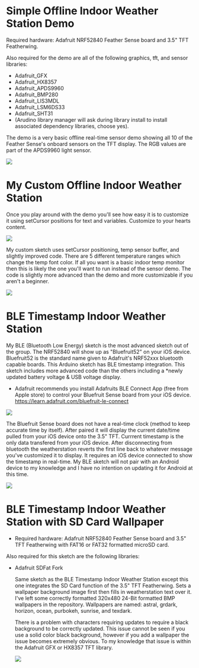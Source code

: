 # Simple Offline Indoor Weather Station Demo
Required hardware: Adafruit NRF52840 Feather Sense board and 3.5" TFT Featherwing.

Also required for the demo are all of the following graphics, tft, and sensor libraries:
* Adafruit_GFX
* Adafruit_HX8357
* Adafruit_APDS9960
* Adafruit_BMP280
* Adafruit_LIS3MDL
* Adafruit_LSM6DS33
* Adafruit_SHT31
* (Arudino library manager will ask during library install to install associated dependency libraries, choose yes).

The demo is a very basic offline real-time sensor demo showing all 10 of the Feather Sense's onboard sensors on the TFT display. The RGB values are part of the APDS9960 light sensor.

 ![](https://raw.githubusercontent.com/DJDevon3/Arduino/master/Adafruit%20NRF52840%20Feather%20Sense/DJDevon3_Simple_Offline_Weatherstation.jpg)
 
# My Custom Offline Indoor Weather Station
Once you play around with the demo you'll see how easy it is to customize it using setCursor positions for text and variables. Customize to your hearts content.

 ![](https://raw.githubusercontent.com/DJDevon3/Arduino/master/Adafruit%20NRF52840%20Feather%20Sense/DJDevon3_MyCustom_Offline_Weatherstation.jpg)
 
My custom sketch uses setCursor positioning, temp sensor buffer, and slightly improved code. There are 5 different temperature ranges which change the temp font color. If all you want is a basic indoor temp monitor then this is likely the one you'll want to run instead of the sensor demo. The code is slightly more advanced than the demo and more customizable if you aren't a beginner.
 
  ![](https://github.com/DJDevon3/Arduino/blob/master/Adafruit%20NRF52840%20Feather%20Sense/DJDevon3_MyCustom_Offline_Weatherstation_Humidity.jpg)
  
  # BLE Timestamp Indoor Weather Station
  My BLE (Bluetooth Low Energy) sketch is the most advanced sketch out of the group. The NRF52840 will show up as "Bluefruit52" on your iOS device. Bluefruit52 is the standard name given to Adafruit's NRF52xxx bluetooth capable boards. This Arduino sketch has BLE timestamp integration. This sketch includes more advanced code than the others including a *newly updated battery voltage & USB voltage display.
  
  * Adafruit recommends you install Adafruits BLE Connect App (free from Apple store) to control your Bluefruit Sense board from your iOS device.
  https://learn.adafruit.com/bluefruit-le-connect
  
  ![](https://github.com/DJDevon3/Arduino/blob/master/Adafruit%20NRF52840%20Feather%20Sense/DJDevon3_BLE_Weatherstation_ios_pairing.jpg)
  
  The Bluefruit Sense board does not have a real-time clock (method to keep accurate time by itself). After paired it will display the current date/time pulled from your iOS device onto the 3.5" TFT. Currrent timestamp is the only data transfered from your iOS device. After disconnecting from bluetooth the weatherstation reverts the first line back to whatever message you've customized it to display. It requires an iOS device connected to show the timestamp in real-time. My BLE sketch will not pair with an Android device to my knowledge and I have no intention on updating it for Android at this time.
  
  ![](https://github.com/DJDevon3/Arduino/blob/master/Adafruit%20NRF52840%20Feather%20Sense/DJDevon3_BLE_Weatherstation.jpg)
  
   # BLE Timestamp Indoor Weather Station with SD Card Wallpaper
   - Required hardware: Adafruit NRF52840 Feather Sense board and 3.5" TFT Featherwing with FAT16 or FAT32 formatted microSD card.
   
   Also required for this sketch are the following libraries:
* Adafruit SDFat Fork
   
   Same sketch as the BLE Timestamp Indoor Weather Station except this one integrates the SD Card function of the 3.5" TFT Featherwing. Sets a wallpaper background image first then fills in weatherstation text over it. I've left some correctly formatted 320x480 24-Bit formatted BMP wallpapers in the repository. Wallpapers are named: astral, grdark, horizon, ocean, purbokeh, sunrise, and texdark. 
   
   There is a problem with characters requiring updates to require a black background to be correctly updated. This issue cannot be seen if you use a solid color black background, however if you add a wallpaper the issue becomes extremely obvious. To my knowledge that issue is within the Adafruit GFX or HX8357 TFT library.
  
  ![](https://github.com/DJDevon3/Arduino/blob/master/Adafruit%20NRF52840%20Feather%20Sense/DJDevon3_BLE_Weatherstation_Character_BGColor.jpg)

  
  
